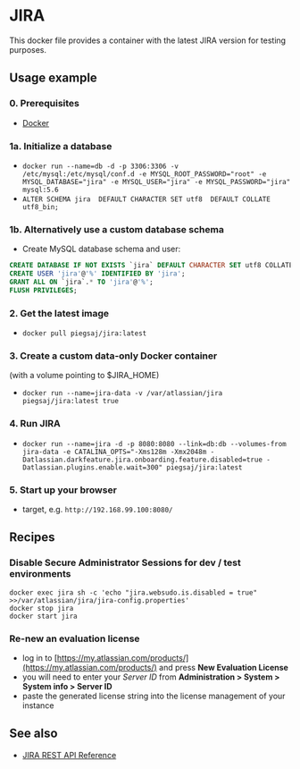 # JIRA #

This docker file provides a container with the latest JIRA version for testing purposes.

## Usage example

### 0. Prerequisites

* [Docker](http://docs.docker.com/windows/step_one/)

### 1a. Initialize a database

* `docker run --name=db -d -p 3306:3306 -v /etc/mysql:/etc/mysql/conf.d -e MYSQL_ROOT_PASSWORD="root" -e MYSQL_DATABASE="jira" -e MYSQL_USER="jira" -e MYSQL_PASSWORD="jira" mysql:5.6`
* `ALTER SCHEMA jira  DEFAULT CHARACTER SET utf8  DEFAULT COLLATE utf8_bin;`

### 1b. Alternatively use a custom database schema

* Create MySQL database schema and user:

```sql
CREATE DATABASE IF NOT EXISTS `jira` DEFAULT CHARACTER SET utf8 COLLATE utf8_bin;
CREATE USER 'jira'@'%' IDENTIFIED BY 'jira';
GRANT ALL ON `jira`.* TO 'jira'@'%';
FLUSH PRIVILEGES;
```

### 2. Get the latest image

* `docker pull piegsaj/jira:latest`

### 3. Create a custom data-only Docker container

(with a volume pointing to $JIRA_HOME)

* `docker run --name=jira-data -v /var/atlassian/jira piegsaj/jira:latest true`

### 4. Run JIRA ###

* `docker run --name=jira -d -p 8080:8080 --link=db:db --volumes-from jira-data -e CATALINA_OPTS="-Xms128m -Xmx2048m -Datlassian.darkfeature.jira.onboarding.feature.disabled=true -Datlassian.plugins.enable.wait=300" piegsaj/jira:latest`

### 5. Start up your browser

* target, e.g. `http://192.168.99.100:8080/`

## Recipes ##

### Disable Secure Administrator Sessions for dev / test environments ###

```
docker exec jira sh -c 'echo "jira.websudo.is.disabled = true" >>/var/atlassian/jira/jira-config.properties'
docker stop jira
docker start jira
```

### Re-new an evaluation license ###

* log in to [https://my.atlassian.com/products/](https://my.atlassian.com/products/) and press **New Evaluation License**
* you will need to enter your *Server ID* from **Administration > System > System info > Server ID**
* paste the generated license string into the license management of your instance

## See also ##

* [JIRA REST API Reference](https://docs.atlassian.com/jira/REST/ondemand/)
